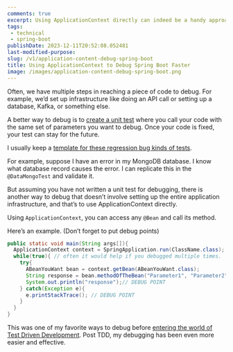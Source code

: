 ```yaml
---
comments: true
excerpt: Using ApplicationContext directly can indeed be a handy approach for debugging without setting up the entire application infrastructure.
tags:
 - technical
 - spring-boot
publishDate: 2023-12-11T20:52:08.052481
last-modified-purpose:
slug: /v1/application-content-debug-spring-boot
title: Using ApplicationContext to Debug Spring Boot Faster
image: /images/application-content-debug-spring-boot.png
---
```


Often, we have multiple steps in reaching a piece of code to debug. For example, we’d set up infrastructure like doing an API call or setting up a database, Kafka, or something else.

A better way to debug is to [create a unit test](https://www.ankushchoubey.com/software-blog/encounter-a-bug/) where you call your code with the same set of parameters you want to debug. Once your code is fixed, your test can stay for the future.

I usually keep a [template for these regression bug kinds of tests](https://www.ankushchoubey.com/v1/junit-bug-tracking).

For example, suppose I have an error in my MongoDB database. I know what database record causes the error. I can replicate this in the `@DataMongoTest` and validate it.

But assuming you have not written a unit test for debugging, there is another way to debug that doesn’t involve setting up the entire application infrastructure, and that’s to use ApplicationContext directly.

Using `ApplicationContext`, you can access any `@Bean` and call its method.

Here’s an example. (Don’t forget to put debug points)

```java
public static void main(String args[]){
  ApplicationContext context = SpringApplication.run(ClassName.class);
  while(true){ // often it would help if you debugged multiple times.
    try{
      ABeanYouWant bean = context.getBean(ABeanYouWant.class);
      String response = bean.methodOfTheBean("Parameter1", "Parameter2"); // DEBUG POINT
      System.out.println("response");// DEBUG POINT
    } catch(Exception e){
      e.printStackTrace(); // DEBUG POINT
    }
  }
}
```

This was one of my favorite ways to debug before [entering the world of Test Driven Development](https://ankushchoubey.com/tdd). Post TDD, my debugging has been even more easier and effective.
